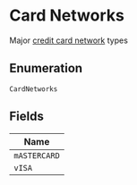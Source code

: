
# Card Networks

Major [credit card network](#/rest/models/structures/card-network) types

## Enumeration

`CardNetworks`

## Fields

| Name |
|  --- |
| `mASTERCARD` |
| `vISA` |

